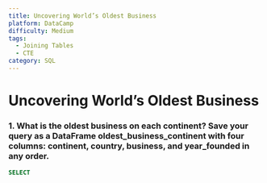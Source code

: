 ```yaml
---
title: Uncovering World’s Oldest Business
platform: DataCamp
difficulty: Medium
tags:
  - Joining Tables
  - CTE
category: SQL
---
```


# Uncovering World’s Oldest Business
### 1. What is the oldest business on each continent? Save your query as a DataFrame oldest_business_continent with four columns: continent, country, business, and year_founded in any order.

```sql
SELECT 

```


